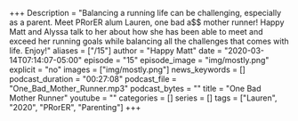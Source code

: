 +++
Description = "Balancing a running life can be challenging, especially as a parent. Meet PRorER alum Lauren, one bad a$$ mother runner! Happy Matt and Alyssa talk to her about how she has been able to meet and exceed her running goals while balancing all the challenges that comes with life. Enjoy!"
aliases = ["/15"]
author = "Happy Matt"
date = "2020-03-14T07:14:07-05:00"
episode = "15"
episode_image = "img/mostly.png"
explicit = "no"
images = ["img/mostly.png"]
news_keywords = []
podcast_duration = "00:27:08"
podcast_file = "One_Bad_Mother_Runner.mp3"
podcast_bytes = ""
title = "One Bad Mother Runner"
youtube = ""
categories = []
series = []
tags = ["Lauren", "2020", "PRorER", "Parenting"]
+++
